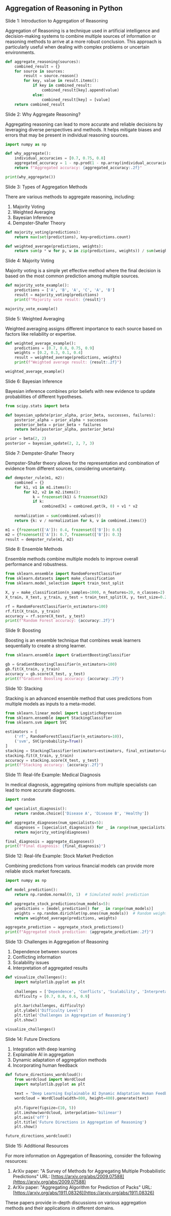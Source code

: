 ## Aggregation of Reasoning in Python

Slide 1: Introduction to Aggregation of Reasoning

Aggregation of Reasoning is a technique used in artificial intelligence and decision-making systems to combine multiple sources of information or reasoning methods to arrive at a more robust conclusion. This approach is particularly useful when dealing with complex problems or uncertain environments.

```python
def aggregate_reasoning(sources):
    combined_result = {}
    for source in sources:
        result = source.reason()
        for key, value in result.items():
            if key in combined_result:
                combined_result[key].append(value)
            else:
                combined_result[key] = [value]
    return combined_result
```

Slide 2: Why Aggregate Reasoning?

Aggregating reasoning can lead to more accurate and reliable decisions by leveraging diverse perspectives and methods. It helps mitigate biases and errors that may be present in individual reasoning sources.

```python
import numpy as np

def why_aggregate():
    individual_accuracies = [0.7, 0.75, 0.8]
    aggregated_accuracy = 1 - np.prod(1 - np.array(individual_accuracies))
    return f"Aggregated accuracy: {aggregated_accuracy:.2f}"

print(why_aggregate())
```

Slide 3: Types of Aggregation Methods

There are various methods to aggregate reasoning, including:

1. Majority Voting
2. Weighted Averaging
3. Bayesian Inference
4. Dempster-Shafer Theory

```python
def majority_voting(predictions):
    return max(set(predictions), key=predictions.count)

def weighted_average(predictions, weights):
    return sum(p * w for p, w in zip(predictions, weights)) / sum(weights)
```

Slide 4: Majority Voting

Majority voting is a simple yet effective method where the final decision is based on the most common prediction among multiple sources.

```python
def majority_vote_example():
    predictions = ['A', 'B', 'A', 'C', 'A', 'B']
    result = majority_voting(predictions)
    print(f"Majority vote result: {result}")

majority_vote_example()
```

Slide 5: Weighted Averaging

Weighted averaging assigns different importance to each source based on factors like reliability or expertise.

```python
def weighted_average_example():
    predictions = [0.7, 0.8, 0.75, 0.9]
    weights = [0.2, 0.3, 0.1, 0.4]
    result = weighted_average(predictions, weights)
    print(f"Weighted average result: {result:.2f}")

weighted_average_example()
```

Slide 6: Bayesian Inference

Bayesian inference combines prior beliefs with new evidence to update probabilities of different hypotheses.

```python
from scipy.stats import beta

def bayesian_update(prior_alpha, prior_beta, successes, failures):
    posterior_alpha = prior_alpha + successes
    posterior_beta = prior_beta + failures
    return beta(posterior_alpha, posterior_beta)

prior = beta(2, 2)
posterior = bayesian_update(2, 2, 7, 3)
```

Slide 7: Dempster-Shafer Theory

Dempster-Shafer theory allows for the representation and combination of evidence from different sources, considering uncertainty.

```python
def dempster_rule(m1, m2):
    combined = {}
    for k1, v1 in m1.items():
        for k2, v2 in m2.items():
            k = frozenset(k1) & frozenset(k2)
            if k:
                combined[k] = combined.get(k, 0) + v1 * v2
    
    normalization = sum(combined.values())
    return {k: v / normalization for k, v in combined.items()}

m1 = {frozenset(['A']): 0.4, frozenset(['B']): 0.6}
m2 = {frozenset(['A']): 0.7, frozenset(['B']): 0.3}
result = dempster_rule(m1, m2)
```

Slide 8: Ensemble Methods

Ensemble methods combine multiple models to improve overall performance and robustness.

```python
from sklearn.ensemble import RandomForestClassifier
from sklearn.datasets import make_classification
from sklearn.model_selection import train_test_split

X, y = make_classification(n_samples=1000, n_features=20, n_classes=2)
X_train, X_test, y_train, y_test = train_test_split(X, y, test_size=0.2)

rf = RandomForestClassifier(n_estimators=100)
rf.fit(X_train, y_train)
accuracy = rf.score(X_test, y_test)
print(f"Random Forest accuracy: {accuracy:.2f}")
```

Slide 9: Boosting

Boosting is an ensemble technique that combines weak learners sequentially to create a strong learner.

```python
from sklearn.ensemble import GradientBoostingClassifier

gb = GradientBoostingClassifier(n_estimators=100)
gb.fit(X_train, y_train)
accuracy = gb.score(X_test, y_test)
print(f"Gradient Boosting accuracy: {accuracy:.2f}")
```

Slide 10: Stacking

Stacking is an advanced ensemble method that uses predictions from multiple models as inputs to a meta-model.

```python
from sklearn.linear_model import LogisticRegression
from sklearn.ensemble import StackingClassifier
from sklearn.svm import SVC

estimators = [
    ('rf', RandomForestClassifier(n_estimators=10)),
    ('svm', SVC(probability=True))
]
stacking = StackingClassifier(estimators=estimators, final_estimator=LogisticRegression())
stacking.fit(X_train, y_train)
accuracy = stacking.score(X_test, y_test)
print(f"Stacking accuracy: {accuracy:.2f}")
```

Slide 11: Real-life Example: Medical Diagnosis

In medical diagnosis, aggregating opinions from multiple specialists can lead to more accurate diagnoses.

```python
import random

def specialist_diagnosis():
    return random.choice(['Disease A', 'Disease B', 'Healthy'])

def aggregate_diagnoses(num_specialists=5):
    diagnoses = [specialist_diagnosis() for _ in range(num_specialists)]
    return majority_voting(diagnoses)

final_diagnosis = aggregate_diagnoses()
print(f"Final diagnosis: {final_diagnosis}")
```

Slide 12: Real-life Example: Stock Market Prediction

Combining predictions from various financial models can provide more reliable stock market forecasts.

```python
import numpy as np

def model_prediction():
    return np.random.normal(0, 1)  # Simulated model prediction

def aggregate_stock_predictions(num_models=5):
    predictions = [model_prediction() for _ in range(num_models)]
    weights = np.random.dirichlet(np.ones(num_models))  # Random weights
    return weighted_average(predictions, weights)

aggregate_prediction = aggregate_stock_predictions()
print(f"Aggregated stock prediction: {aggregate_prediction:.2f}")
```

Slide 13: Challenges in Aggregation of Reasoning

1. Dependence between sources
2. Conflicting information
3. Scalability issues
4. Interpretation of aggregated results

```python
def visualize_challenges():
    import matplotlib.pyplot as plt
    
    challenges = ['Dependence', 'Conflicts', 'Scalability', 'Interpretation']
    difficulty = [0.7, 0.8, 0.6, 0.9]
    
    plt.bar(challenges, difficulty)
    plt.ylabel('Difficulty Level')
    plt.title('Challenges in Aggregation of Reasoning')
    plt.show()

visualize_challenges()
```

Slide 14: Future Directions

1. Integration with deep learning
2. Explainable AI in aggregation
3. Dynamic adaptation of aggregation methods
4. Incorporating human feedback

```python
def future_directions_wordcloud():
    from wordcloud import WordCloud
    import matplotlib.pyplot as plt
    
    text = "Deep Learning Explainable AI Dynamic Adaptation Human Feedback"
    wordcloud = WordCloud(width=800, height=400).generate(text)
    
    plt.figure(figsize=(10, 5))
    plt.imshow(wordcloud, interpolation='bilinear')
    plt.axis('off')
    plt.title('Future Directions in Aggregation of Reasoning')
    plt.show()

future_directions_wordcloud()
```

Slide 15: Additional Resources

For more information on Aggregation of Reasoning, consider the following resources:

1. ArXiv paper: "A Survey of Methods for Aggregating Multiple Probabilistic Predictions" URL: [https://arxiv.org/abs/2009.07588](https://arxiv.org/abs/2009.07588)
2. ArXiv paper: "Aggregating Algorithm for Prediction of Packs" URL: [https://arxiv.org/abs/1911.08326](https://arxiv.org/abs/1911.08326)

These papers provide in-depth discussions on various aggregation methods and their applications in different domains.

